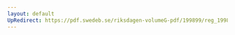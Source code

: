```yaml
---
layout: default
UpRedirect: https://pdf.swedeb.se/riksdagen-volumeG-pdf/199899/reg_199899/reg_199899_0015.pdf
---
```

